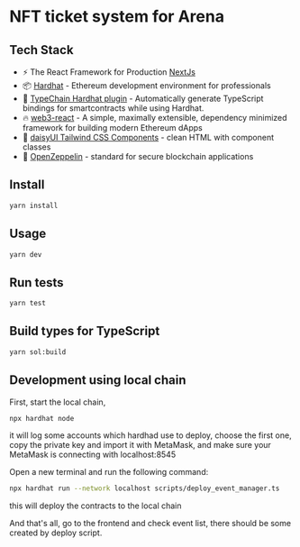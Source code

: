 # NFT ticket system for Arena

## Tech Stack

- ⚡️ The React Framework for Production [NextJs](https://https://nextjs.org//)
- 📦 [Hardhat](https://hardhat.org/) - Ethereum development environment for professionals
- 🦾 [TypeChain Hardhat plugin](https://github.com/ethereum-ts/TypeChain/tree/master/packages/hardhat) - Automatically generate TypeScript bindings for smartcontracts while using Hardhat.
- 🔥 [web3-react](https://github.com/NoahZinsmeister/web3-react/) - A simple, maximally extensible, dependency minimized framework for building modern Ethereum dApps
- 🎨 [daisyUI Tailwind CSS Components](https://daisyui.com/) - clean HTML with component classes
- 🎨 [OpenZeppelin](https://docs.openzeppelin.com/contracts/4.x/) - standard for secure blockchain applications

## Install

```sh
yarn install
```

## Usage

```sh
yarn dev
```

## Run tests

```sh
yarn test
```

## Build types for TypeScript

```sh
yarn sol:build
```


## Development using local chain 

First, start the local chain,

```sh
npx hardhat node
```

it will log some accounts which hardhad use to deploy, choose the first one, copy the private key and import it with MetaMask, and make sure your MetaMask is connecting with localhost:8545


Open a new terminal and run the following command:

```sh
npx hardhat run --network localhost scripts/deploy_event_manager.ts
```

this will deploy the contracts to the local chain


And that's all, go to the frontend and check event list, there should be some created by deploy script.


